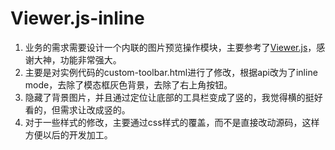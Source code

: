 # Viewer.js-inline  
1. 业务的需求需要设计一个内联的图片预览操作模块，主要参考了[Viewer.js](https://github.com/fengyuanchen/viewerjs)，感谢大神，功能非常强大。
2. 主要是对实例代码的custom-toolbar.html进行了修改，根据api改为了inline mode，去除了模态框灰色背景，去除了右上角按钮。
3. 隐藏了背景图片，并且通过定位让底部的工具栏变成了竖的，我觉得横的挺好看的，但需求让改成竖的。
4. 对于一些样式的修改，主要通过css样式的覆盖，而不是直接改动源码，这样方便以后的开发加工。
